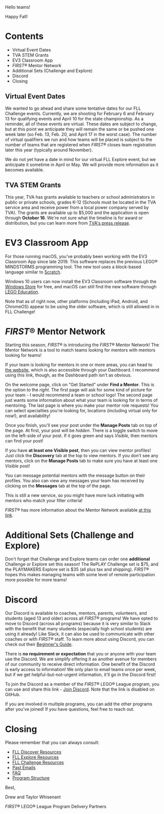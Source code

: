 Hello teams!

Happy Fall! 

# Contents

- Virtual Event Dates
- TVA STEM Grants
- EV3 Classroom App
- *FIRST*® Mentor Network
- Additional Sets (Challenge and Explore)
- Discord
- Closing

## Virtual Event Dates

We wanted to go ahead and share some tentative dates for our FLL Challenge events. Currently, we are shooting for February 6 and February 13 for qualifying events and April 10 for the state championship. As a reminder, all of these events are virtual. These dates are subject to change, but at this point we anticipate they will remain the same or be pushed one week later (so Feb. 13, Feb. 20, and April 17 in the worst case). The number of virtual qualifiers we run and how teams will be placed is subject to the number of teams that are registered when *FIRST*® closes team registration later this year (typically around November).

We do not yet have a date in mind for our virtual FLL Explore event, but we anticipate it sometime in April or May. We will provide more information as it becomes available.


## TVA STEM Grants

This year, TVA has grants available to teachers or school administrators in public or private schools, grades K-12 (Schools must be located in the TVA service area and receive power from a local power company served by TVA). The grants are available up to \$5,000 and the application is open through **October 16**. We're not sure what the timeline is for award or distribution, but you can learn more from [TVA's press release](https://www.tva.com/newsroom/press-releases/stem-grant-opportunity-for-k-12-tennessee-valley-educators-now-open).


# EV3 Classroom App

For those running macOS, you've probably been working with the EV3 Classroom App since late 2019. This software replaces the previous LEGO® MINDSTORMS programming tool. The new tool uses a block-based language similar to [Scratch](https://scratch.mit.edu).

Windows 10 users can now install the EV3 Classroom software through the [Windows Store](https://www.microsoft.com/en-us/p/ev3-classroom-lego-education/9p8sjvzm63sz) for free, and macOS can still find the new software through [LEGO Education](https://education.lego.com/en-us/downloads/mindstorms-ev3/software).

Note that as of right now, other platforms (including iPad, Android, and ChromeOS) appear to be using the older software, which is still allowed in in FLL Challenge!


# *FIRST*® Mentor Network

Starting this season, *FIRST*® is introducing the *FIRST*® Mentor Network! The Mentor Network is a tool to match teams looking for mentors with mentors looking for teams!

If your team is looking for mentors in one or more areas, you can head to [the website](https://my.firstinspires.org/MentorNetwork/welcome), which is also accessible through your Dashboard. I recommend using this link, though, as the Dashboard path isn't as obvious.

On the welcome page, click on "Get Started" under **Find a Mentor**. This is the option to the *right*. The first page will ask for some kind of picture for your team - I would recommend a team or school logo! The second page just wants some information about what your team is looking for in terms of mentoring. The last page is where you make your mentor role requests! You can select specialties you're looking for, locations (including virtual only for now!), and availability!

Once you finish, you'll see your post under the **Manage Posts** tab on top of the page. At first, your post will be *hidden*. There is a toggle switch to move on the left-side of your post. If it goes green and says *Visible*, then mentors can find your post!

If you have **at least one Visible post**, then you can view mentor profiles! Just click the **Discovery** tab at the top to view mentors. If you don't see any mentors, click on the **Manage Posts** tab to make sure you have at least one *Visible* post!

You can message potential mentors with the message button on their profiles. You also can view any messages your team has received by clicking on the **Messages** tab at the top of the page. 

This is still a new service, so you might have more luck initiating with mentors who match your filter criteria!

*FIRST*® has more information about the Mentor Network available [at this link](https://info.firstinspires.org/mentor-network).


# Additional Sets (Challenge and Explore)

Don't forget that Challenge and Explore teams can order one **additional** Challenge or Explore set this season! The RePLAY Challenge set is \$75, and the PLAYMAKERS Explore set is \$35 (all plus tax and shipping). *FIRST*® hopes this makes managing teams with some level of remote participation more possible for more teams!


# Discord

Our Discord is available to coaches, mentors, parents, volunteers, and students (aged 13 and older) across all *FIRST*® programs! We have opted to move to Discord (across all programs) because it is very similar to Slack with the benefit that many students (especially high school students) are using it already! Like Slack, it can also be used to communicate with other coaches or with *FIRST*® staff. To learn more about using Discord, you can check out their [Beginner's Guide](https://support.discord.com/hc/en-us/articles/360045138571).

There is **no requirement or expectation** that you or anyone with your team use the Discord. We are simplify offering it as another avenue for members of our community to receive direct information. One benefit of the Discord is early access to information! We only plan to email teams once per week, but if we get helpful-but-not-urgent information, it'll go in the Discord first!
 
To join the Discord as a member of the *FIRST*® LEGO® League program, you can use and share this link - [Join Discord](). Note that the link is disabled on GitHub.
 
If you are involved in multiple programs, you can add the other programs after you've joined! If you have questions, feel free to reach out.


# Closing

Please remember that you can always consult:

- [FLL Discover Resources](https://github.com/drewwhis/first-in-alabama/blob/main/2020-2021/discover)
- [FLL Explore Resources](https://github.com/drewwhis/first-in-alabama/blob/main/2020-2021/explore)
- [FLL Challenge Resources](https://github.com/drewwhis/first-in-alabama/tree/master/2020-2021/challenge)
- [Past Emails](https://github.com/drewwhis/first-in-alabama/tree/master/2020-2021/email-blasts)
- [FAQ](https://github.com/drewwhis/first-in-alabama/wiki/Frequently-Asked-Questions)
- [Program Structure](https://github.com/drewwhis/first-in-alabama/tree/master/2020-2021/program-structure.md)


Best,

Drew and Taylor Whisenant

*FIRST*® LEGO® League Program Delivery Partners